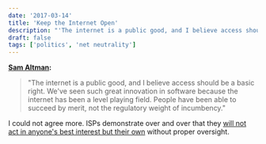 ```yaml
---
date: '2017-03-14'
title: 'Keep the Internet Open'
description: "'The internet is a public good, and I believe access should be a basic right. We've seen such great innovation in software because the internet has been a level playing field. People have been able to succeed by merit, not the regulatory weight of incumbency.'"
draft: false
tags: ['politics', 'net neutrality']
---
```


**[Sam Altman](http://blog.samaltman.com/keep-the-internet-open):**

> "The internet is a public good, and I believe access should be a basic right. We've seen such great innovation in software because the internet has been a level playing field. People have been able to succeed by merit, not the regulatory weight of incumbency."<!-- excerpt -->

I could not agree more. ISPs demonstrate over and over that they [will not act in anyone's best interest but their own](https://www.techdirt.com/2017/03/14/new-york-city-sues-verizon-fiber-optic-bait-switch/) without proper oversight.
